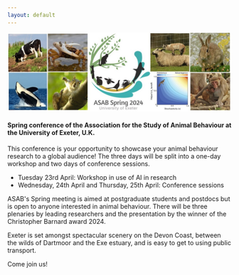 ```yaml
---
layout: default
---
```

<div style="text-align:center">
  <img class="image left" src="/assets/images/banner_composite_image.jpg">
</div>
  
<h4>Spring conference of the Association for the Study of Animal Behaviour at the University of Exeter, U.K.</h4>
<p>This conference is your opportunity to showcase your animal behaviour research to a global audience! The three days will be split into a one-day workshop and two days of conference sessions.</p>
<ul>
<li>Tuesday 23rd April: Workshop in use of AI in research</li>
<li>Wednesday, 24th April  and Thursday, 25th April: Conference sessions</li>
</ul>

<p>ASAB's Spring meeting is aimed at postgraduate students and postdocs but is open to anyone interested in animal behaviour. There will be three plenaries by leading researchers and the presentation by the winner of the Christopher Barnard award 2024. </p>

<p>Exeter is set amongst spectacular scenery on the Devon Coast, between the wilds of Dartmoor and the Exe estuary, and is easy to get to using public transport. </p>

<p>Come join us! </p>



